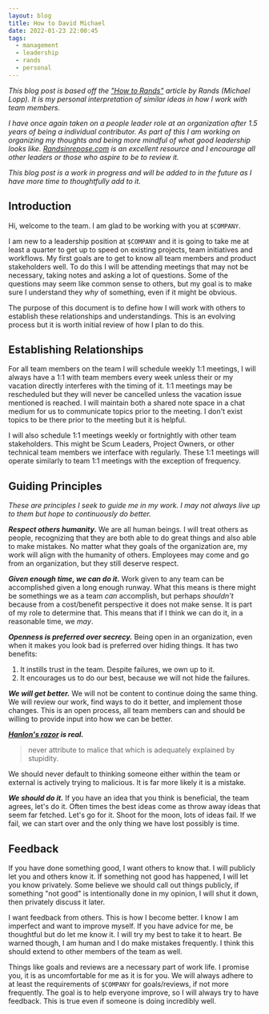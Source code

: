 ```yaml
---
layout: blog
title: How to David Michael
date: 2022-01-23 22:00:45
tags:
  - management
  - leadership
  - rands
  - personal
---
```


_This blog post is based off the ["How to Rands"](https://randsinrepose.com/archives/how-to-rands/) article by Rands (Michael Lopp). It is my personal interpretation of similar ideas in how I work with team members._

_I have once again taken on a people leader role at an organization after 1.5 years of being a individual contributor. As part of this I am working on organizing my thoughts and being more mindful of what good leadership looks like. [Randsinrepose.com](https://randsinrepose.com/) is an excellent resource and I encourage all other leaders or those who aspire to be to review it._

_This blog post is a work in progress and will be added to in the future as I have more time to thoughtfully add to it._

## Introduction

Hi, welcome to the team. I am glad to be working with you at `$COMPANY`.

I am new to a leadership position at `$COMPANY` and it is going to take me at least a quarter to get up to speed on existing projects, team initiatives and workflows. My first goals are to get to know all team members and product stakeholders well. To do this I will be attending meetings that may not be necessary, taking notes and asking a lot of questions. Some of the questions may seem like common sense to others, but my goal is to make sure I understand they _why_ of something, even if it might be obvious.

The purpose of this document is to define how I will work with others to establish these relationships and understandings. This is an evolving process but it is worth initial review of how I plan to do this.

## Establishing Relationships

For all team members on the team I will schedule weekly 1:1 meetings, I will always have a 1:1 with team members every week unless their or my vacation directly interferes with the timing of it. 1:1 meetings may be rescheduled but they will never be cancelled unless the vacation issue mentioned is reached. I will maintain both a shared note space in a chat medium for us to communicate topics prior to the meeting. I don't exist topics to be there prior to the meeting but it is helpful.

I will also schedule 1:1 meetings weekly or fortnightly with other team stakeholders. This might be Scum Leaders, Project Owners, or other technical team members we interface with regularly. These 1:1 meetings will operate similarly to team 1:1 meetings with the exception of frequency.

## Guiding Principles

_These are principles I seek to guide me in my work. I may not always live up to them but hope to continuously do better._

***Respect others humanity.*** We are all human beings. I will treat others as people, recognizing that they are both able to do great things and also able to make mistakes. No matter what they goals of the organization are, my work will align with the humanity of others. Employees may come and go from an organization, but they still deserve respect.

***Given enough time, we can do it.*** Work given to any team can be accomplished given a long enough runway. What this means is there might be somethings we as a team _can_ accomplish, but perhaps _shouldn't_ because from a cost/benefit perspective it does not make sense. It is part of my role to determine that. This means that if I think we can do it, in a reasonable time, we _may_.

***Openness is preferred over secrecy.*** Being open in an organization, even when it makes you look bad is preferred over hiding things. It has two benefits:

1. It instills trust in the team. Despite failures, we own up to it.
1. It encourages us to do our best, because we will not hide the failures.

***We will get better.*** We will not be content to continue doing the same thing. We will review our work, find ways to do it better, and implement those changes. This is an open process, all team members can and should be willing to provide input into how we can be better.

***[Hanlon's razor](https://en.wikipedia.org/wiki/Hanlon%27s_razor) is real.***

> never attribute to malice that which is adequately explained by stupidity.

We should never default to thinking someone either within the team or external is actively trying to malicious. It is far more likely it is a mistake.

***We should do it.*** If you have an idea that you think is beneficial, the team agrees, let's do it. Often times the best ideas come as throw away ideas that seem far fetched. Let's go for it. Shoot for the moon, lots of ideas fail. If we fail, we can start over and the only thing we have lost possibly is time.

## Feedback

If you have done something good, I want others to know that. I will publicly let you and others know it. If something not good has happened, I will let you know privately. Some believe we should call out things publicly, if something "not good" is intentionally done in my opinion, I will shut it down, then privately discuss it later.

I want feedback from others. This is how I become better. I know I am imperfect and want to improve myself. If you have advice for me, be  thoughtful but do let me know it. I will try my best to take it to heart. Be warned though, I am human and I do make mistakes frequently. I think this should extend to other members of the team as well.

Things like goals and reviews are a necessary part of work life. I promise you, it is as uncomfortable for me as it is for you. We will always adhere to at least the requirements of `$COMPANY` for goals/reviews, if not more frequently. The goal is to help everyone improve, so I will always try to have feedback. This is true even if someone is doing incredibly well.
